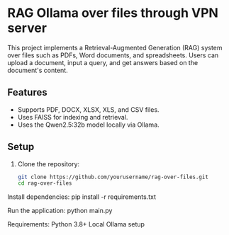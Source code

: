 # RAG Ollama over files through VPN server

This project implements a Retrieval-Augmented Generation (RAG) system over files such as PDFs, Word documents, and spreadsheets. Users can upload a document, input a query, and get answers based on the document's content.

## Features
- Supports PDF, DOCX, XLSX, XLS, and CSV files.
- Uses FAISS for indexing and retrieval.
- Uses the Qwen2.5:32b model locally via Ollama.

## Setup

1. Clone the repository:
   ```bash
   git clone https://github.com/yourusername/rag-over-files.git
   cd rag-over-files

Install dependencies:
pip install -r requirements.txt

Run the application:
python main.py

Requirements:
Python 3.8+
Local Ollama setup

